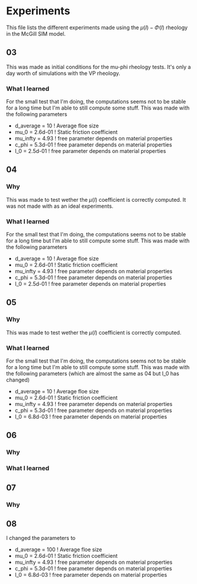 # Experiments
This file lists the different experiments made using the $\mu(I) - \Phi(I)$ rheology in the McGill SIM model. 

## 03
This was made as initial conditions for the mu-phi rheology tests. It's only a day worth of simulations with 
the VP rheology. 

### What I learned
For the small test that I'm doing, the computations seems not to be stable for a long time but I'm able to
still compute some stuff. This was made with the following parameters
- d_average  = 10             ! Average floe size
- mu_0       = 2.6d-01        ! Static friction coefficient 
- mu_infty   = 4.93           ! free parameter depends on material properties
- c_phi      = 5.3d-01        ! free parameter depends on material properties
- I_0        = 2.5d-01        ! free parameter depends on material properties



## 04
### Why
This was made to test wether the $\mu(I)$ coefficient is correctly computed. It was not made with as an ideal experiments. 

### What I learned
For the small test that I'm doing, the computations seems not to be stable for a long time but I'm able to
still compute some stuff. This was made with the following parameters
- d_average  = 10             ! Average floe size
- mu_0       = 2.6d-01        ! Static friction coefficient 
- mu_infty   = 4.93           ! free parameter depends on material properties
- c_phi      = 5.3d-01        ! free parameter depends on material properties
- I_0        = 2.5d-01        ! free parameter depends on material properties

## 05
### Why
This was made to test wether the $\mu(I)$ coefficient is correctly computed. 

### What I learned
For the small test that I'm doing, the computations seems not to be stable for a long time but I'm able to
still compute some stuff. This was made with the following parameters (which are almost the same as 04 but I_0 has changed)
- d_average  = 10             ! Average floe size
- mu_0       = 2.6d-01        ! Static friction coefficient 
- mu_infty   = 4.93           ! free parameter depends on material properties
- c_phi      = 5.3d-01        ! free parameter depends on material properties
- I_0        = 6.8d-03         ! free parameter depends on material properties

## 06 

### Why 

### What I learned 



## 07

### Why 



## 08 
I changed the parameters to 
- d_average  = 100            ! Average floe size
- mu_0       = 2.6d-01        ! Static friction coefficient 
- mu_infty   = 4.93           ! free parameter depends on material properties
- c_phi      = 5.3d-01        ! free parameter depends on material properties
- I_0        = 6.8d-03         ! free parameter depends on material properties